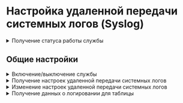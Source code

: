 # Настройка удаленной передачи системных логов (Syslog)

<details>
<summary>Получение статуса работы службы</summary>

```
GET /logs_backend/remote_syslog/status
```

**Ответ на успешный запрос:**

```json5
[
    {
        "name": "string",
        "status": "active" | "activating" | "deactivating" | "failed" | "inactive" | "reloading", 
        "msg": [ "string" ]
    },
    ...
]
```

* `name` - название модуля;
* `status` - статус;
* `msg` - список сообщений, объясняющий текущее состояние.

</details>

## Общие настройки

<details>
<summary>Включение/выключение службы</summary>

**Проверка состояния:**

```
GET /logs_backend/remote_syslog/state
```

**Ответ на успешный запрос:**

```json5
{
    "enabled": "boolean"
}
```

* `msg` - `true` для включения, `false` для выключения.

**Включение/выключение**

```
PUT /logs_backend/remote_syslog/state
```

**Json-тело запроса:**

```json5
{
  "enabled": "boolean"
}
```

**Ответ на успешный запрос:** 200 OK

</details>

<details>
<summary>Получение настроек удаленной передачи системных логов</summary>

```
GET /logs_backend/remote_syslog
```

**Ответ на успешный запрос:**

```json5
{
  "host": "string",
  "port": "integer",
  "protocol": "tcp" | "udp",
  "format": "syslog" | "cef"
}
```

* `host` - IP-адрес сервера;
* `port` - порт;
* `protocol` - протокол, допустимые значения: `tcp` или `udp`;
* `format` - формат, допустимые значения: `syslog` или `cef`.

</details>

<details>
<summary>Изменение настроек удаленной передачи системных логов</summary>

```
PATCH /logs_backend/remote_syslog
```

**Json-тело запроса:**

```json5
{
  "host": "string" | "null",
  "port": "integer" | "null",
  "protocol": "tcp" | "udp",
  "format": "syslog" | "cef",
}
```

* `host` - IP-адрес сервера;
* `port` - порт;
* `protocol` - протокол, допустимые значения: `tcp` или `udp`;
* `format` - формат, допустимые значения: `syslog` или `cef`.

Пустые значения "" не допускаются.

**Ответ на успешный запрос:** 200 OK

</details>

<details>
<summary>Получение данных о логировании для таблицы</summary>

```
GET /logs_backend/logs?<GET-параметры, разделенные знаком &>
```

**Список GET-параметров, которые не являются обязательными:**
* `limit: integer` - ограничение на количество записей, выбираемых из базы данных;
* `offset: integer` - количество строк, которые необходимо пропустить перед выводом записей указанных в `limit`;
* `sort: [Sort]` - Список параметров для сортировки данных. Сортировка производится в прямом порядке следования в массиве;
* `filter: [Filter]` - Список параметров для фильтрации данных. Фильтры применяются в прямом порядке следования в массиве, с логикой `and` между объектами `Filter`;
* `search: Search` - объект с параметрами поиска подстроки в данных;
* `last_reboot_only: bool` - параметр типа `bool` со значениями: `false` - выводить все записи лога, `true` - только записи после последней загрузки;
* `format_type:` - формат возвращаемых данных:
  * `CSV` - CSV-файл;
  * `JSON` - тип по умолчанию.

**Объект Sort:**
```json5
{
  "field": "string",
  "direction": "asc" | "desc"
}
```

* `field` - столбец, по которому производится сортировка;
* `direction` - направление сортировки: `asc` - по возрастанию, `desc` - по убыванию.

**Объект Filter:**
```json5
{
  "items": [    
      {
        "column_name": "string",
        "operator": "contains" | "not_contains" | "equals" | "not_equals" | "greater" | "greater_equal" | "less" | "less_equal",
        "value": ["string" | "integer" | "boolean"]
      },
    ],
  "link_operator": "and" | "or"
}
```

* `items` - массив фильтров FilterItem:
  * `column_name` - поле для фильтрации;
  * `operator` - одно из значений:
    * `contains` - содержит подстроку (без учета регистра);
    * `not_contains` - не содержит подстроку (без учета регистра);
    * `equals` - равно;
    * `not_equals` - не равно;
    * `greater` - больше, в `values` передаётся массив, содержащий только одно значение;
    * `greater_equal` - больше или равно, в `values` передается массив, содержащий только одно значение;
    * `less` - меньше, в `values` передаётся массив, содержащий только одно значение;
    * `less_equal` - меньше или равно, в `values` передается массив, содержащий только одно значение.
  * `value` - массив значений фильтра. Максимальное количество передаваемых в массиве значений - 255. Данные отбираются по логике `or`.
* `link_operator` - логика наложения фильтров items.

**Объект Search:**
```json5
{
  "text": "string",
  "columns": ["string"]
}
```

* `text` - искомая строка;
* `columns` - набор полей, по которым ведется поиск.

**Ответ на успешный запрос:**
```json5
{
  "meta": [
    {
      "name": "string",
      "type": "string"
    }
  ],
  "data": [
    {
      "id": "string",
      "date_time": "integer",
      "microseconds": "integer",
      "priority": "integer",
      "message": "string",
      "syslog_id": "string",
      "unit": "string"
    }
  ],
  "rows": "integer",
  "rows_before_limit_at_least": "integer"
}
```

* `meta` - массив метаданных, описывающих поля запроса:
  * `name` - имя поля данных;
  * `type` - тип данных.
* `data` - массив, содержащий `Log` - объект, представляющий собой данные, соответствующие одной строке таблицы:
  * `id` - уникальный идентификатор строки;
  * `date_time` - время возникновения события в формате YYYYMMDDhhmmss;
  * `microseconds` - микросекунды во времени возникновения события (0...999999);
  * `priority` - число от 0 до 7:
    * `0` - LOG_EMERG;
    * `1` - LOG_ALERT;
    * `2` - LOG_CRIT;
    * `3` - LOG_ERR;
    * `4` - LOG_WARNING;
    * `5` - LOG_NOTICE;
    * `6` - LOG_INFO;
    * `7` - LOG_DEBUG.
  * `message` - сообщение логирования;
  * `syslog_id` - название исполняемой программы;
  * `unit` - название сервиса, сообщение которого было сохранено в журнале.
* `rows` - количество строк `Log`;
* `rows_before_limit_at_least` - количество строк `Log`, которое вернет запрос, если использовать ограничение на количество записей из базы данных (GET-параметры `limit` или `offset`).

</details>